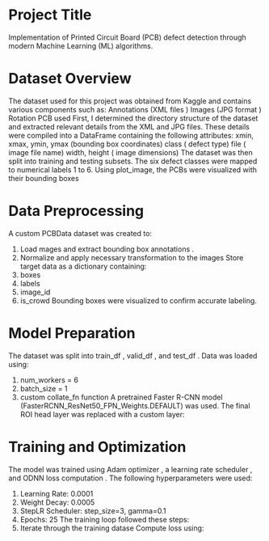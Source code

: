 # Project Title
Implementation of Printed Circuit Board (PCB) defect detection through modern Machine Learning (ML) algorithms.

# Dataset Overview

The dataset  used for this project was obtained from Kaggle  and contains various components such as:
Annotations (XML files )
Images (JPG format )
Rotation 
PCB used
First, I determined the directory structure of the dataset and extracted relevant details from the XML and JPG  files. These details were compiled into a DataFrame  containing the following attributes:
xmin, xmax, ymin, ymax (bounding box coordinates)
class ( defect type)
file ( image file name)
width, height ( image dimensions)
The dataset was then split into training and testing  subsets. The six defect classes were mapped to numerical labels 1 to 6. Using plot_image, the PCBs  were visualized with their bounding boxes 

# Data Preprocessing

A custom PCBData dataset was created to:
1. Load mages and extract bounding box annotations .
2. Normalize and apply necessary transformation to the images Store target data as a dictionary containing:
3. boxes
4. labels
5. image_id
6.  is_crowd
Bounding boxes were visualized to confirm accurate labeling.
 
# Model Preparation
The dataset was split into train_df , valid_df , and test_df . Data was loaded using:
1. num_workers = 6
2. batch_size = 1
3. custom  collate_fn function
A pretrained Faster R-CNN model (FasterRCNN_ResNet50_FPN_Weights.DEFAULT) was used. The final ROI head  layer was replaced with a custom layer:

# Training and Optimization
The model was trained using Adam optimizer , a learning rate scheduler , and ODNN loss computation . The following hyperparameters were used:
1. Learning Rate: 0.0001
2. Weight Decay: 0.0005
3.  StepLR Scheduler: step_size=3, gamma=0.1
4. Epochs: 25
The training loop  followed these steps:
1. Iterate through the training datase
 Compute loss using:

